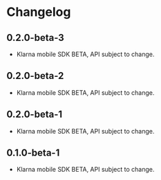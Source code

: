 
# Changelog

## 0.2.0-beta-3

- Klarna mobile SDK BETA, API subject to change.

## 0.2.0-beta-2

- Klarna mobile SDK BETA, API subject to change.

## 0.2.0-beta-1

- Klarna mobile SDK BETA, API subject to change.

## 0.1.0-beta-1

- Klarna mobile SDK BETA, API subject to change.
